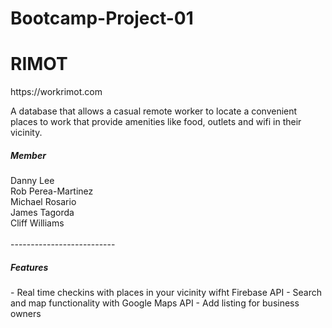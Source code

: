 # Bootcamp-Project-01
<h1>RIMOT</h1>
<p>https://workrimot.com</p>

<p>A database that allows a casual remote worker to locate a convenient places to work that provide amenities like food, outlets and wifi in their vicinity.</p>

<h5>Member</h5>
Danny Lee<br>
Rob Perea-Martinez<br>
Michael Rosario<br>
James Tagorda<br>
Cliff Williams<br>
<br>
--------------------------<br>

<h5>Features</h5>
- Real time checkins with places in your vicinity wifht Firebase API
- Search and map functionality with Google Maps API
- Add listing for business owners
